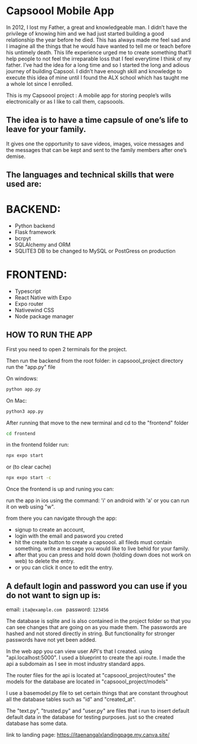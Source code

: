 # Capsoool Mobile App

In 2012, I lost my Father, a great  and knowledgeable man. 
I didn’t have the privilege of knowing him and we had just started building a good relationship the year before he died. 
This has always made me feel sad and I imagine all the things that he would have wanted to tell me or teach before his untimely death. 
This life experience urged me to create something that’ll help people to not feel the irreparable loss that I feel everytime I think of my father. 
I’ve had the idea for a long time and so I started the long and adious journey of building Capsool. 
I didn’t have enough skill and knowledge to execute this idea of mine until I found the ALX school which has taught me a whole lot since I enrolled.

This is my Capsoool project : A mobile app for storing people’s wills electronically or as I like to call them, capsoools.

## The idea is to have a time capsule of one’s life to leave for your family.

It gives one the opportunity to save videos, images, voice messages and the messages that can be kept and sent to the family members after one’s demise.

## The languages and technical skills that were used are:


# BACKEND:

- Python backend
- Flask framework
- bcrpyt
- SQLAlchemy and ORM
- SQLITE3 DB to be changed to MySQL or PostGress on production


# FRONTEND:

- Typescript
- React Native with Expo
- Expo router
- Nativewind CSS
- Node package manager


## HOW TO RUN THE APP
First you need to open 2 terminals for the project.

Then run the backend from the root folder:
in capsoool_project directory run the "app.py" file

On windows:
```bash
python app.py
```

On Mac:
```bash
python3 app.py
```

After running that move to the new terminal and cd to the "frontend" folder

```bash
cd frontend
```
in the frontend folder run:

```bash
npx expo start
```
or
(to clear cache)
```bash
npx expo start -c
```


Once the frontend is up and runing you can:

run the app in ios using the command: 'i'
on android with 'a'
or you can run it on web using "w".

from there you can navigate through the app:
- signup to create an account,
- login with the email and pasword you creted
- hit the create button to create a capsoool. all fileds must contain something. write a message you would like to live behid for your family.
- after that you can press and hold down (holding down does not work on web) to delete the entry.
- or you can click it once to edit the entry.


## A default login and password you can use if you do not want to sign up is:
email: ```ita@example.com ```
password: ```123456 ```

The database is sqlite and is also contained in the project folder so that you can see changes that are going on as you made them.
The passwords are hashed and not stored directly in string. But functionality for stronger passwords have not yet been added.

In the web app you can view user API's that I created. using "api.localhost:5000". I used a blueprint to create the api route. I made the api a subdomain as I see in most industry standard apps.

The router files for the api is located at "capsoool_project/routes" the models for the database are located in "capsoool_project/models"

I use a basemodel.py file to set certain things that are constant throughout all the database tables such as "id" and "created_at".

The "text.py", "trusted.py" and "user.py" are files that i run to insert default default data in the database for testing purposes. just so the created database has some data.

link to landing page: https://itaenangalxlandingpage.my.canva.site/
